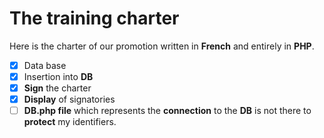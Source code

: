 # The training charter

Here is the charter of our promotion written in **French** and entirely in **PHP**.

- [x] Data base
- [x] Insertion into **DB**
- [x] **Sign** the charter
- [x] **Display** of signatories
- [ ] **DB.php file** which represents the **connection** to the **DB** is not there to **protect** my identifiers.

